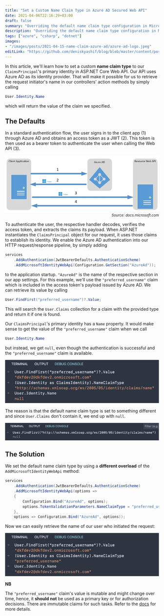 ```yaml
---
title: "Set a Custom Name Claim Type in Azure AD Secured Web API"
date: 2021-04-06T22:16:29+03:00
draft: false
summary: "Overriding the default name claim type configuration in Microsoft Identity."
description: "Overriding the default name claim type configuration in Microsoft Identity."
tags: ["azure", "csharp", "dotnet"]
images: 
- "/images/posts/2021-04-15-name-claim-azure-ad/azure-ad-logo.jpeg"
editLink: "https://github.com/deniskyashif/blog/blob/master/content/posts/2021-04-15-set-custom-name-claim-type-in-azure-ad-auth.md"
---
```


In this article, we'll learn how to set a custom **name claim type** to our `ClaimsPrincipal`'s primary identity in ASP.NET Core Web API. Our API uses Azure AD as its identity provider. That will make it possible for us to retrieve the request initiator's name in our controllers' action methods by simply calling

```cs
User.Identity.Name
```

which will return the value of the claim we specified.

## The Defaults

In a standard authentication flow, the user signs in to the client app (1) through Azure AD and obtains an access token as a JWT (2). This token is then used as a bearer token to authenticate the user when calling the Web API (3).

<img src="/images/posts/2021-04-15-name-claim-azure-ad/azure-ad-auth-flow.jpeg" alt="Authentication Flow" />
<small style="display: block; text-align: right;"><em>Source: docs.microsoft.com</em></small>


To authenticate the user, the respective handler decodes, verifies the access token, and extracts the claims its payload. When ASP.NET instantiates the `ClaimsPrincipal` object for our request, it uses those claims to establish its identity. We enable the Azure AD authentication into our HTTP request/response pipeline, by simply adding

```cs
services
    .AddAuthentication(JwtBearerDefaults.AuthenticationScheme)
	.AddMicrosoftIdentityWebApi(Configuration.GetSection("AzureAd"));
```

to the application startup. `"AzureAd"` is the name of the respective section in our app settings. For this example, we'll use the `"preferred_username"` claim which is included in the access token's payload issued by Azure AD. We can retrieve its value by calling

```cs
User.FindFirst("preferred_username")?.Value;
```

This will search the `User.Claims` collection for a claim with the provided type and return it if one is found.


Our `ClaimsPrincipal`'s primary identity has a `Name` property. It would make sense to get the value of the `"preferred_username"` claim when we call

```cs
User.Identity.Name
```

but instead, we get `null`, even though the authentication is successful and the `"preferred_username"` claim is available.

<img src="/images/posts/2021-04-15-name-claim-azure-ad/name-null.png" alt="Null Identity Name" />

The reason is that the default name claim type is set to something different and since `User.Claims` don't contain it, we end up with `null`.

<img src="/images/posts/2021-04-15-name-claim-azure-ad/find-default-name.png" alt="Find Default Name Claim" />

## The Solution

We set the default name claim type by using a **different overload** of the `AddMicrosoftIdentityWebApi` method:

```cs
services
    .AddAuthentication(JwtBearerDefaults.AuthenticationScheme)
    .AddMicrosoftIdentityWebApi(options =>
    {
        Configuration.Bind("AzureAd", options);
        options.TokenValidationParameters.NameClaimType = "preferred_username";
    },
    options => Configuration.Bind("AzureAd", options));
```

Now we can easily retrieve the name of our user who initiated the request:

<img src="/images/posts/2021-04-15-name-claim-azure-ad/name-preferred.png" alt="Populated Identity Name" />

**NB**

The `"preferred_username"` claim's value is mutable and might change over time, hence, it **should not** be used as a primary key or for authorization decisions. There are immutable claims for such tasks. Refer to the [docs](https://docs.microsoft.com/en-us/azure/active-directory/develop/access-tokens) for more details.
